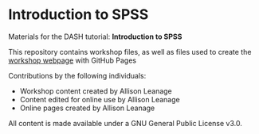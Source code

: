 # Introduction to SPSS
Materials for the DASH tutorial: **Introduction to SPSS**  

This repository contains workshop files, as well as files used to create the [workshop webpage](https://scds.githib.io/intro-SPSS) with GitHub Pages   


Contributions by the following individuals: 
- Workshop content created by Allison Leanage
- Content edited for online use by Allison Leanage
- Online pages created by Allison Leanage 


  
All content is made available under a GNU General Public License v3.0.
